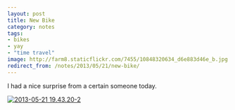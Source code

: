 ```yaml
---
layout: post
title: New Bike
category: notes
tags:
- bikes
- yay
- "time travel"
image: http://farm8.staticflickr.com/7455/10848320634_d6e883d46e_b.jpg
redirect_from: /notes/2013/05/21/new-bike/
---
```



I had a nice surprise from a certain someone today.

<div class="photos">
<a href="http://www.flickr.com/photos/katydecorah/10848320634/" title="2013-05-21 19.43.20-2 by katydecorah, on Flickr"><img src="http://farm8.staticflickr.com/7455/10848320634_d6e883d46e_b.jpg" class="pop-out" alt="2013-05-21 19.43.20-2"></a>
</div>
